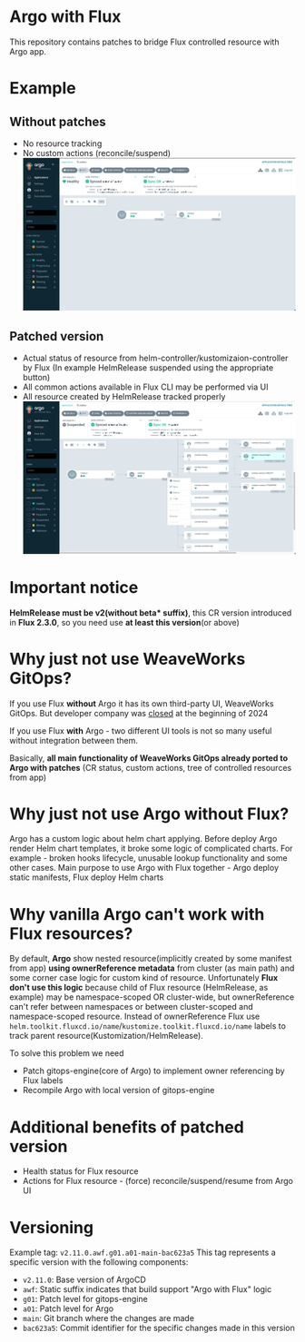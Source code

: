 # Argo with Flux
This repository contains patches to bridge Flux controlled resource with Argo app.

# Example
## Without patches
* No resource tracking
* No custom actions (reconcile/suspend)
![without_awf](img/without_awf.png)

## Patched version
* Actual status of resource from helm-controller/kustomizaion-controller by Flux
  (In example HelmRelease suspended using the appropriate button)
* All common actions available in Flux CLI may be performed via UI
* All resource created by HelmRelease tracked properly
![img.png](img/with_awf.png)

# Important notice
**HelmRelease must be v2(without beta\* suffix)**, this CR version introduced in **Flux 2.3.0**, so you
need use **at least this version**(or above)

# Why just not use WeaveWorks GitOps?
If you use Flux **without** Argo it has its own third-party UI, WeaveWorks GitOps. But developer
company was [closed](https://www.crn.com/news/cloud/2024/aws-backed-kubernetes-company-weaveworks-closes-ceo-blames-failed-m-a)
at the beginning of 2024

If you use Flux **with** Argo - two different UI tools is not so many useful without integration
between them.

Basically, **all main functionality of WeaveWorks GitOps already ported to Argo with patches**
(CR status, custom actions, tree of controlled resources from app)

# Why just not use Argo without Flux?
Argo has a custom logic about helm chart applying. Before deploy Argo render Helm chart templates,
it broke some logic of complicated charts. For example - broken hooks lifecycle, unusable lookup
functionality and some other cases. Main purpose to use Argo with Flux together - Argo deploy
static manifests, Flux deploy Helm charts

# Why vanilla Argo can't work with Flux resources?
By default, **Argo** show nested resource(implicitly created by some manifest from app) **using
ownerReference metadata** from cluster (as main path) and some corner case logic for custom
kind of resource. Unfortunately **Flux don't use this logic** because child of Flux resource
(HelmRelease, as example) may be namespace-scoped OR cluster-wide, but ownerReference can't
refer between namespaces or between cluster-scoped and namespace-scoped resource. Instead of
ownerReference Flux use `helm.toolkit.fluxcd.io/name`/`kustomize.toolkit.fluxcd.io/name`
labels to track parent resource(Kustomization/HelmRelease).

To solve this problem we need
* Patch gitops-engine(core of Argo) to implement owner referencing by Flux labels
* Recompile Argo with local version of gitops-engine

# Additional benefits of patched version
* Health status for Flux resource
* Actions for Flux resource - (force) reconcile/suspend/resume from Argo UI

# Versioning
Example tag: `v2.11.0.awf.g01.a01-main-bac623a5`
This tag represents a specific version with the following components:

- `v2.11.0`: Base version of ArgoCD
- `awf`: Static suffix indicates that build support "Argo with Flux" logic
- `g01`: Patch level for gitops-engine
- `a01`: Patch level for Argo
- `main`: Git branch where the changes are made
- `bac623a5`: Commit identifier for the specific changes made in this version
